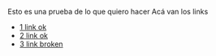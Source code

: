 Esto es una prueba de lo que quiero hacer 
Acá van los links
- [1 link ok](https://github.com/pandao/editor.md)
- [2 link ok](https://pandao.github.io/editor.md/en.html)
- [3 link broken](http://errorexample.com/)